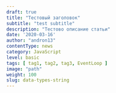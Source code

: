 ```yaml
---
draft: true
title: "Тестовый заголовок"
subtitle: "test subtitle"
description: "Тестово описание статьи"
date: '2020-03-16'
author: "andron13"
contentType: news
category: JavaScript
level: basic
tags: [ tag1, tag2, tag3, EventLoop ]
image: "path"
weight: 100
slug: data-types-string
---
```

